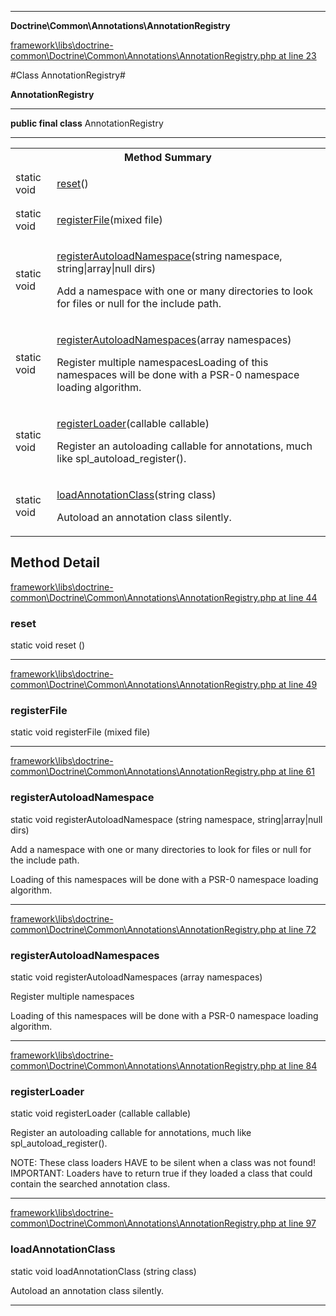 

- - -

**Doctrine\Common\Annotations\AnnotationRegistry**


<a href="https://github.com/JeyDotC/Hirudo/blob/master/framework/libs/doctrine-common/Doctrine/Common/Annotations/AnnotationRegistry.php#L23" target='_blank'>framework\libs\doctrine-common\Doctrine\Common\Annotations\AnnotationRegistry.php at line 23</a>

#Class AnnotationRegistry#

**AnnotationRegistry**




- - -

<p><strong>public final  class</strong> <span>AnnotationRegistry</span></p>



<hr />

<table id="summary_method">
<tr><th colspan="2">Method Summary</th></tr>
<tr>
<td><span class='k'>static </span> <span class='nx'>void</span></td>
<td class="description"><p class="name"><a href="#reset">reset</a>()</p></td>
</tr>
<tr>
<td><span class='k'>static </span> <span class='nx'>void</span></td>
<td class="description"><p class="name"><a href="#registerfile">registerFile</a>(mixed file)</p></td>
</tr>
<tr>
<td><span class='k'>static </span> <span class='nx'>void</span></td>
<td class="description"><p class="name"><a href="#registerautoloadnamespace">registerAutoloadNamespace</a>(string namespace, string|array|null dirs)</p><p class="description">Add a namespace with one or many directories to look for files or null for the include path.
</p></td>
</tr>
<tr>
<td><span class='k'>static </span> <span class='nx'>void</span></td>
<td class="description"><p class="name"><a href="#registerautoloadnamespaces">registerAutoloadNamespaces</a>(array namespaces)</p><p class="description">Register multiple namespacesLoading of this namespaces will be done with a PSR-0 namespace loading algorithm.</p></td>
</tr>
<tr>
<td><span class='k'>static </span> <span class='nx'>void</span></td>
<td class="description"><p class="name"><a href="#registerloader">registerLoader</a>(callable callable)</p><p class="description">Register an autoloading callable for annotations, much like spl_autoload_register().
</p></td>
</tr>
<tr>
<td><span class='k'>static </span> <span class='nx'>void</span></td>
<td class="description"><p class="name"><a href="#loadannotationclass">loadAnnotationClass</a>(string class)</p><p class="description">Autoload an annotation class silently.</p></td>
</tr>
</table>

<h2 id="detail_method">Method Detail</h2>

<a href="https://github.com/JeyDotC/Hirudo/blob/master/framework/libs/doctrine-common/Doctrine/Common/Annotations/AnnotationRegistry.php#L44" target='_blank'>framework\libs\doctrine-common\Doctrine\Common\Annotations\AnnotationRegistry.php at line 44</a>

<h3 id="reset()">reset</h3>
<span class='k'>static </span> <span class='nx'>void</span> <span class='nf'>reset</span> ()

<div class="details">

</div>

- - -


<a href="https://github.com/JeyDotC/Hirudo/blob/master/framework/libs/doctrine-common/Doctrine/Common/Annotations/AnnotationRegistry.php#L49" target='_blank'>framework\libs\doctrine-common\Doctrine\Common\Annotations\AnnotationRegistry.php at line 49</a>

<h3 id="registerFile()">registerFile</h3>
<span class='k'>static </span> <span class='nx'>void</span> <span class='nf'>registerFile</span> (mixed file)

<div class="details">

</div>

- - -


<a href="https://github.com/JeyDotC/Hirudo/blob/master/framework/libs/doctrine-common/Doctrine/Common/Annotations/AnnotationRegistry.php#L61" target='_blank'>framework\libs\doctrine-common\Doctrine\Common\Annotations\AnnotationRegistry.php at line 61</a>

<h3 id="registerAutoloadNamespace()">registerAutoloadNamespace</h3>
<span class='k'>static </span> <span class='nx'>void</span> <span class='nf'>registerAutoloadNamespace</span> (string namespace, string|array|null dirs)

<div class="details">
<p>Add a namespace with one or many directories to look for files or null for the include path.</p><p>Loading of this namespaces will be done with a PSR-0 namespace loading algorithm.</p>
</div>

- - -


<a href="https://github.com/JeyDotC/Hirudo/blob/master/framework/libs/doctrine-common/Doctrine/Common/Annotations/AnnotationRegistry.php#L72" target='_blank'>framework\libs\doctrine-common\Doctrine\Common\Annotations\AnnotationRegistry.php at line 72</a>

<h3 id="registerAutoloadNamespaces()">registerAutoloadNamespaces</h3>
<span class='k'>static </span> <span class='nx'>void</span> <span class='nf'>registerAutoloadNamespaces</span> (array namespaces)

<div class="details">
<p>Register multiple namespaces</p><p>Loading of this namespaces will be done with a PSR-0 namespace loading algorithm.</p>
</div>

- - -


<a href="https://github.com/JeyDotC/Hirudo/blob/master/framework/libs/doctrine-common/Doctrine/Common/Annotations/AnnotationRegistry.php#L84" target='_blank'>framework\libs\doctrine-common\Doctrine\Common\Annotations\AnnotationRegistry.php at line 84</a>

<h3 id="registerLoader()">registerLoader</h3>
<span class='k'>static </span> <span class='nx'>void</span> <span class='nf'>registerLoader</span> (callable callable)

<div class="details">
<p>Register an autoloading callable for annotations, much like spl_autoload_register().</p><p>NOTE: These class loaders HAVE to be silent when a class was not found!
IMPORTANT: Loaders have to return true if they loaded a class that could contain the searched annotation class.</p>
</div>

- - -


<a href="https://github.com/JeyDotC/Hirudo/blob/master/framework/libs/doctrine-common/Doctrine/Common/Annotations/AnnotationRegistry.php#L97" target='_blank'>framework\libs\doctrine-common\Doctrine\Common\Annotations\AnnotationRegistry.php at line 97</a>

<h3 id="loadAnnotationClass()">loadAnnotationClass</h3>
<span class='k'>static </span> <span class='nx'>void</span> <span class='nf'>loadAnnotationClass</span> (string class)

<div class="details">
<p>Autoload an annotation class silently.</p>
</div>

- - -

